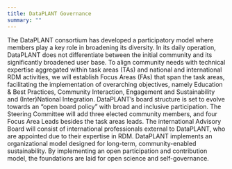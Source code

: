 ```yaml
---
title: DataPLANT Governance
summary: ""
---
```

The DataPLANT consortium has developed a participatory model where members play a key role in broadening its diversity. 
In its daily operation, DataPLANT does not differentiate between the initial community and its significantly broadened user base. 
To align community needs with technical expertise aggregated within task areas (TAs) and national and international RDM activities, we will establish Focus Areas (FAs) that span the task areas, facilitating the implementation of overarching objectives, namely Education & Best Practices, Community Interaction, Engagement and Sustainability and (Inter)National Integration. 
DataPLANT’s board structure is set to evolve towards an “open board policy” with broad and inclusive participation. 
The Steering Committee will add three elected community members, and four Focus Area Leads besides the task areas leads. 
The international Advisory Board will consist of international professionals external to DataPLANT, who are appointed due to their expertise in RDM. 
DataPLANT implements an organizational model designed for long-term, community-enabled sustainability. 
By implementing an open participation and contribution model, the foundations are laid for open science and self-governance.